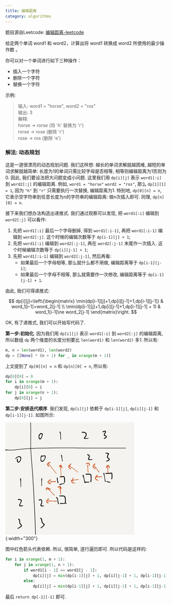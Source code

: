 ```yaml
---
title: 编辑距离
category: algorithms
---
```

题目源自Leetcode: [编辑距离-leetcode](https://leetcode-cn.com/problems/edit-distance/)

给定两个单词 word1 和 word2，计算出将 word1 转换成 word2 所使用的最少操作数 。

你可以对一个单词进行如下三种操作：

- 插入一个字符
- 删除一个字符
- 替换一个字符

示例:

> 输入: word1 = "horse", word2 = "ros"<br/>
> 输出: 3<br/>
> 解释: <br/>
> horse -> rorse (将 'h' 替换为 'r')<br/>
> rorse -> rose (删除 'r')<br/>
> rose -> ros (删除 'e')

### 解法: 动态规划
这是一道很漂亮的动态规划问题. 我们这样想: 越长的单词求解就越困难, 越短的单词求解就越简单: 长度为1的单词只需比较字母是否相等, 相等则编辑距离为1否则为0. 因此, 我们要设法把大问题变成小问题. 这里我们用 `dp[i][j]` 表示 `word1[:i]` 到 `word2[:j]` 的编辑距离. 例如, `word1 = "horse"` `word2 = "ros"`, 那么 `dp[1][1] = 1`, 因为 `"h"` 到 `"r"` 只需要执行一次替换, 编辑距离为1. 特别地, `dp[0][n] = n`, 它表示空字符串到任意长度为n的字符串的编辑距离: 做n次插入即可. 同理, `dp[n][0] = n`.

接下来我们想办法构造出递推式. 我们通过观察可以发现, 把 `word1[:i]` 编辑到 `word2[:j]` 可以看作:

1. 先把 `word1[:i]` 最后一个字母删掉, 得到 `word1[:i-1]`, 再把 `word1[:i-1]` 编辑到 `word2[:j]`. 这个时候的编辑次数等于 `dp[i-1][j] + 1`;
2. 先把 `word1[:i]` 编辑到 `word2[:j-1]`, 再在 `word2[:j-1]` 末尾作一次插入. 这个时候编辑次数等于 `dp[i][j-1] + 1`;
3. 先把 `word1[:i-1]` 编辑到 `word2[:j-1]`, 然后再看:
    - 如果最后一个字母相等, 那么就什么都不用做, 编辑距离等于 `dp[i-1][j-1]`;
    - 如果最后一个字母不相等, 那么就需要作一次修改, 编辑距离等于 `dp[i-1][j-1] + 1`.

由此, 我们可得递推式:

$$
dp[i][j]=\left\{\begin{matrix}
\min(dp[i-1][j]+1,dp[i][j-1]+1,dp[i-1][j-1]) & word_1[i-1]=word_2[j-1] \\ 
\min(dp[i-1][j]+1,dp[i][j-1]+1,dp[i-1][j-1] + 1) & word_1[i-1]\ne word_2[j-1]
\end{matrix}\right.
$$

OK, 有了递推式, 我们可以开始写代码了. 

**第一步:初始化**. 因为我们用 `dp[i][j]` 表示 `word1[:i]` 到 `word2[:j]` 的编辑距离, 所以数组 `dp` 两个维度的长度分别要比 `len(word1)` 和 `len(word2)` 多1. 所以有:

```python
m, n = len(word1), len(word2)
dp = [[None] * (n + 1) for _ in xrange(m + 1)]
```

上文提到了 `dp[0][n] = n` 和 `dp[n][0] = n`, 所以有:

```python
dp[0][0] = 0
for i in xrange(m + 1):
    dp[i][0] = i
for j in xrange(n + 1):
    dp[0][j] = j
```

**第二步:安排迭代顺序**. 我们发现, `dp[i][j]` 依赖于 `dp[i-1][j]`, `dp[i][j-1]` 和 `dp[i-1][j-1]`. 如图所示:

![iter](/assets/images/edit-distance_1.png){:width="300"}

图中红色箭头代表依赖. 所以, 很简单, 逐行遍历即可. 所以代码是这样的:

```python
for i in xrange(1, m + 1):
    for j in xrange(1, n + 1):
        if word1[i - 1] == word2[j - 1]:
            dp[i][j] = min(dp[i-1][j] + 1, dp[i][j-1] + 1, dp[i-1][j-1])
        else:
            dp[i][j] = min(dp[i-1][j] + 1, dp[i][j-1] + 1, dp[i-1][j-1] + 1)    
```

最后 `return dp[-1][-1]` 即可.